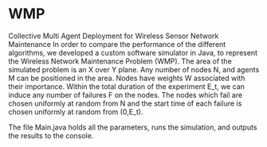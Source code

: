 # WMP
Collective Multi Agent Deployment for Wireless Sensor Network Maintenance
In order to compare the performance of the different algorithms, we developed a custom software simulator in Java,
to represent the Wireless Network Maintenance Problem (WMP). 
The area of the simulated problem is an X over Y plane. 
Any number of nodes N, and agents M can be positioned in the area. 
Nodes have weights W associated with their importance. 
Within the total duration of the experiment E_t, we can induce any
number of failures F on the nodes. The nodes which fail are
chosen uniformly at random from N and the start time of each
failure is chosen uniformly at random from (0,E_t).

The file Main.java holds all the parameters, runs the simulation, and outputs the results to the console.
